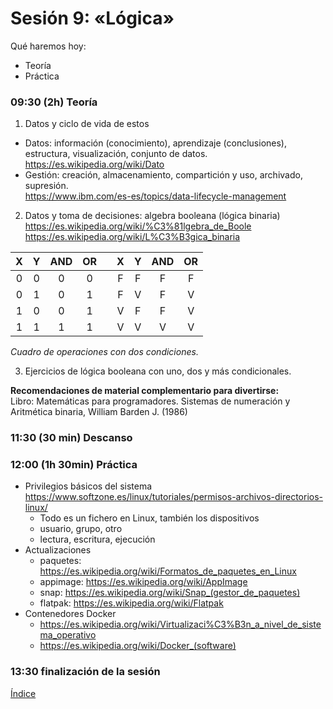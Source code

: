 # Sesión 9: «Lógica»

Qué haremos hoy:
- Teoría
- Práctica

### 09:30 (2h) Teoría 

1. Datos y ciclo de vida de estos  
- Datos: información (conocimiento), aprendizaje (conclusiones), estructura, visualización, conjunto de datos.  
https://es.wikipedia.org/wiki/Dato  
- Gestión: creación, almacenamiento, compartición y uso, archivado, supresión.  
https://www.ibm.com/es-es/topics/data-lifecycle-management  

2. Datos y toma de decisiones: algebra booleana (lógica binaria)  
https://es.wikipedia.org/wiki/%C3%81lgebra_de_Boole  
https://es.wikipedia.org/wiki/L%C3%B3gica_binaria  

| X | Y | AND | OR |   | X | Y | AND | OR |
| :---: | :---: | :---: | :---: | :---:  | :---: | :---: | :---: | :---: |
| 0 | 0 | 0 | 0 |   | F | F | F | F |
| 0 | 1 | 0 | 1 |   | F | V | F | V |
| 1 | 0 | 0 | 1 |   | V | F | F | V |
| 1 | 1 | 1 | 1 |   | V | V | V | V |
*Cuadro de operaciones con dos condiciones.*  

3. Ejercicios de lógica booleana con uno, dos y más condicionales.  

**Recomendaciones de material complementario para divertirse:**  
Libro: Matemáticas para programadores. Sistemas de numeración y Aritmética binaria, William Barden J. (1986)

### 11:30 (30 min) Descanso

### 12:00 (1h 30min) Práctica

- Privilegios básicos del sistema  
https://www.softzone.es/linux/tutoriales/permisos-archivos-directorios-linux/  
	- Todo es un fichero en Linux, también los dispositivos
	- usuario, grupo, otro
	- lectura, escritura, ejecución
- Actualizaciones  
	- paquetes: https://es.wikipedia.org/wiki/Formatos_de_paquetes_en_Linux  
	- appimage: https://es.wikipedia.org/wiki/AppImage  
	- snap: https://es.wikipedia.org/wiki/Snap_(gestor_de_paquetes)  
	- flatpak: https://es.wikipedia.org/wiki/Flatpak  
- Contenedores Docker  
	- https://es.wikipedia.org/wiki/Virtualizaci%C3%B3n_a_nivel_de_sistema_operativo
	- https://es.wikipedia.org/wiki/Docker_(software)

### 13:30 finalización de la sesión

[Índice](../README.md)